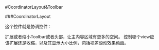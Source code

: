 #CoordinatorLayout&Toolbar


###CoordinatorLayout

这个控件就是协调控件：

扩展或者缩小Toolbar或者头部，让主内容区域有更多的空间。
控制哪个view应该扩展还是收缩，以及其显示大小比例，包括视差滚动效果动画。
